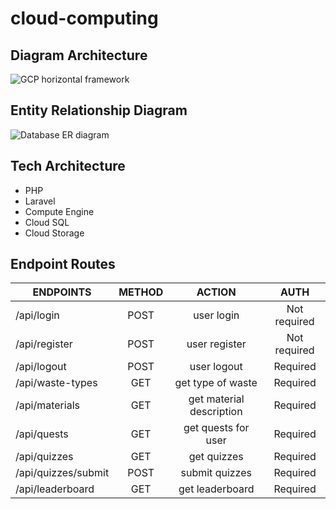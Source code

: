 # cloud-computing

## Diagram Architecture
![GCP horizontal framework](https://github.com/user-attachments/assets/0d5edd9d-5792-4bad-96c5-9e7a327e3ce5)

## Entity Relationship Diagram
![Database ER diagram](https://github.com/user-attachments/assets/24c3fcee-37ec-43b6-a3e1-1b1435a4b13b)

## Tech Architecture
- PHP
- Laravel
- Compute Engine
- Cloud SQL
- Cloud Storage

## Endpoint Routes
|      ENDPOINTS      | METHOD |          ACTION          |     AUTH     |   
|---------------------|:------:|:------------------------:|:------------:|
| /api/login          | POST   | user login               | Not required |   
| /api/register       | POST   | user register            | Not required |   
| /api/logout         | POST   | user logout              | Required     |   
| /api/waste-types    | GET    | get type of waste        | Required     |   
| /api/materials      | GET    | get material description | Required     |   
| /api/quests         | GET    | get quests for user      | Required     |   
| /api/quizzes        | GET    | get quizzes              | Required     |   
| /api/quizzes/submit | POST   | submit quizzes           | Required     |   
| /api/leaderboard    | GET    | get leaderboard          | Required     |
